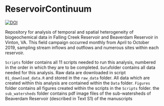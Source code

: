 # ReservoirContinuum
[![DOI](https://zenodo.org/badge/395078532.svg)](https://zenodo.org/badge/latestdoi/395078532)

Repository for analysis of temporal and spatial heterogeneity of biogeochemical data in Falling Creek Reservoir and Beaverdam Reservoir in Vinton, VA. This field campaign occurred monthly from April to October 2019, sampling stream inflows and outflows and numerous sites within each reservoir. 

`Scripts` folder contains all 11 scripts needed to run this analysis, numbered in the order in which they are to be completed. 
`Data`folder contains all data needed for this analysis. Raw data are downloaded in script `01_download_data.R` and stored in the `raw_data` folder. All data which are created within this analysis are contained within the `Data` folder.
`Figures` folder contains all figures created within the scripts in the `Scripts` folder.
the `sub_watersheds` folder contains pdf image files of the sub-watersheds of Beaverdam Reservoir (described in Text S1) of the manuscripts
